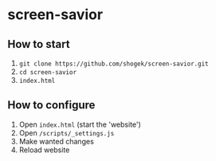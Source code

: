 # screen-savior

## How to start
1. `git clone https://github.com/shogek/screen-savior.git`
1. `cd screen-savior`
1. `index.html`

## How to configure
1. Open `index.html` (start the 'website')
1. Open `/scripts/_settings.js`
1. Make wanted changes
1. Reload website
